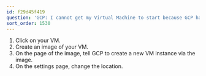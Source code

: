 ```yaml
---
id: f29d45f419
question: 'GCP: I cannot get my Virtual Machine to start because GCP has no resources.'
sort_order: 1530
---
```


1. Click on your VM.
2. Create an image of your VM.
3. On the page of the image, tell GCP to create a new VM instance via the image.
4. On the settings page, change the location.